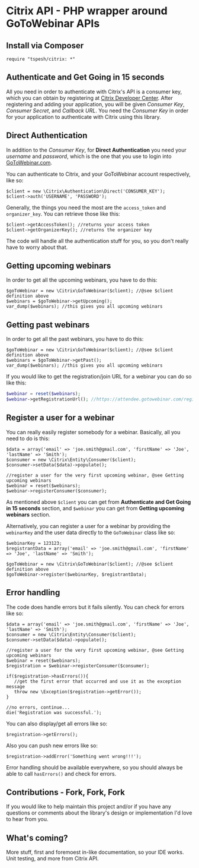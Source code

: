 Citrix API - PHP wrapper around GoToWebinar APIs
======

Install via Composer
--

`require "tspesh/citrix: *"`

Authenticate and Get Going in 15 seconds
--

All you need in order to authenticate with Citrix's API is a consumer key, which you can obtain by registering at [Citrix Developer Center][1]. After registering and adding your application, you will be given *Consumer Key*, 
*Consumer Secret*, and *Callback URL*. You need the *Consumer Key* in order for your application to authenticate with Citrix using this library. 

## Direct Authentication ##
In addition to the *Consumer Key*, for **Direct Authentication** you need your *username* and *password*, which is the one that you use to login into [GoToWebinar.com][2].

You can authenticate to Citrix, and your GoToWebinar account respectively, like so:


    $client = new \Citrix\Authentication\Direct('CONSUMER_KEY');
    $client->auth('USERNAME', 'PASSWORD'); 


Generally, the things you need the most are the `access_token` and `organizer_key`. You can retrieve those like this:

    $client->getAccessToken(); //returns your access token
    $client->getOrganizerKey(); //returns the organizer key

The code will handle all the authentication stuff for you, so you don't really have to worry about that. 

Getting upcoming webinars
--

In order to get all the upcoming webinars, you have to do this:

    $goToWebinar = new \Citrix\GoToWebinar($client); //@see $client definition above 
    $webinars = $goToWebinar->getUpcoming();
    var_dump($webinars); //this gives you all upcoming webinars

Getting past webinars
--

In order to get all the past webinars, you have to do this:

    $goToWebinar = new \Citrix\GoToWebinar($client); //@see $client definition above 
    $webinars = $goToWebinar->getPast();
    var_dump($webinars); //this gives you all upcoming webinars

If you would like to get the registration/join URL for a webinar you can do so like this:
```php
$webinar = reset($webinars);
$webinar->getRegistrationUrl(); //https://attendee.gotowebinar.com/register/456905497806
```

Register a user for a webinar
--

You can really easily register somebody for a webinar. Basically, all you need to do is this:

    $data = array('email' => 'joe.smith@gmail.com', 'firstName' => 'Joe', 'lastName' => 'Smith');
    $consumer = new \Citrix\Entity\Consumer($client);
    $consumer->setData($data)->populate();
    
    //register a user for the very first upcoming webinar, @see Getting upcoming webinars
    $webinar = reset($webinars);
    $webinar->registerConsumer($consumer);

As mentioned above `$client` you can get from **Authenticate and Get Going in 15 seconds** section, and `$webinar` you can get from  **Getting upcoming webinars** section. 

Alternatively, you can register a user for a webinar by providing the `webinarKey` and the user data directly to the `GoToWebinar` class like so:

    $webinarKey = 123123;
    $registrantData = array('email' => 'joe.smith@gmail.com', 'firstName' => 'Joe', 'lastName' => 'Smith');
    
    $goToWebinar = new \Citrix\GoToWebinar($client); //@see $client definition above
    $goToWebinar->register($webinarKey, $registrantData);

Error handling
--

The code does handle errors but it fails silently. You can check for errors like so:

    $data = array('email' => 'joe.smith@gmail.com', 'firstName' => 'Joe', 'lastName' => 'Smith');
    $consumer = new \Citrix\Entity\Consumer($client);
    $consumer->setData($data)->populate();
    
    //register a user for the very first upcoming webinar, @see Getting upcoming webinars
    $webinar = reset($webinars);
    $registration = $webinar->registerConsumer($consumer);
    
    if($registration->hasErrors()){
       //get the first error that occurred and use it as the exception message
       throw new \Exception($registration->getError());
    }
       
    //no errors, continue...
    die('Registration was successful.');

You can also display/get all errors like so:

    $registration->getErrors();

Also you can push new errors like so:

    $registration->addError('Something went wrong!!!');

Error handling should be available everywhere, so you should always be able to call `hasErrors()` and check for errors.

Contributions - Fork, Fork, Fork
--

If you would like to help maintain this project and/or if you have any questions or comments about the library's design or implementation I'd love to hear from you.

What's coming?
--

More stuff, first and foremoest in-like documentation, so your IDE works. Unit testing, and more from Citrix API.


  [1]: https://developer.citrixonline.com/user/register
  [2]: http://GoToWebinar.com
